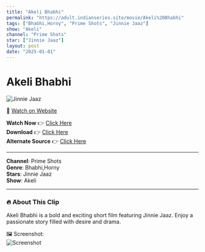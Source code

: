 ```yaml
---
title: "Akeli Bhabhi"
permalink: "https://adult.indianseries.site/movie/Akeli%20Bhabhi"
tags: ["Bhabhi,Horny", "Prime Shots", "Jinnie Jaaz"]
show: "Akeli"
channel: "Prime Shots"
star: ["Jinnie Jaaz"]
layout: post
date: "2025-01-01"
---
```


# Akeli Bhabhi

![Jinnie Jaaz](https://shorts.desisins.com/wp-content/uploads/2024/07/Akeli-Jinnie-Jaaz-PrimeShots-DesiSins.com_.jpg)

🔗 [Watch on Website](https://adult.indianseries.site/movie/Akeli%20Bhabhi)

**Watch Now** 👉 [Click Here](https://adult.indianseries.site/movie/Akeli%20Bhabhi)  
**Download** 👉 [Click Here](https://adult.indianseries.site/movie/Akeli%20Bhabhi)  
**Alternate Source** 👉 [Click Here](https://adult.indianseries.site/movie/Akeli%20Bhabhi)

---

**Channel**: Prime Shots  
**Genre**: Bhabhi,Horny  
**Stars**: Jinnie Jaaz  
**Show**: Akeli

---

### 🔥 About This Clip

Akeli Bhabhi is a bold and exciting short film featuring Jinnie Jaaz. Enjoy a passionate story filled with desire and drama.
 
🖼️ Screenshot:  
![Screenshot](https://shorts.desisins.com/wp-content/uploads/2024/07/Akeli-Jinnie-Jaaz-PrimeShots-DesiSins.com_.jpg)

